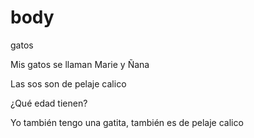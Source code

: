 # body
gatos


Mis gatos se llaman Marie y Ñana


Las sos son de pelaje calico

¿Qué edad tienen?

Yo también tengo una gatita, también es de pelaje calico
